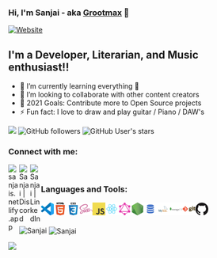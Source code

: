 ### Hi, I'm Sanjai - aka [Grootmax][website] 👋

[![Website](https://img.shields.io/website?label=Sanjai&style=for-the-badge&url=https%3A%2F%2Fsanjais.netlify.app)](https://sanjais.netlify.app/)


## I'm a Developer, Literarian, and Music enthusiast!!


- 🌱 I’m currently learning everything 🤣
- 👯 I’m looking to collaborate with other content creators
- 🥅 2021 Goals: Contribute more to Open Source projects
- ⚡ Fun fact: I love to draw and play guitar / Piano / DAW's

<div>
    <img src="https://komarev.com/ghpvc/?username=grootmax">
    <img alt="GitHub followers" src="https://img.shields.io/github/followers/grootmax?style=social">
    <img alt="GitHub User's stars" src="https://img.shields.io/github/stars/grootmax?style=social">
</div>

### Connect with me:

[<img align="left" alt="sanjais.netlify.app" width="22px" src="https://www.freepnglogos.com/uploads/logo-website-png/logo-website-website-icon-with-png-and-vector-format-for-unlimited-22.png" />][website]
[<img align="left" alt="Sanjai | Discord" width="22px" src="https://cdn.cdnlogo.com/logos/d/38/discord.svg" />][discord]
[<img align="left" alt="Sanjai | LinkedIn" width="22px" src="https://cdn.cdnlogo.com/logos/l/66/linkedin-icon.svg" />][linkedin]


<br />

### Languages and Tools:

[<img align="left" alt="Visual Studio Code" width="26px" src="https://raw.githubusercontent.com/github/explore/80688e429a7d4ef2fca1e82350fe8e3517d3494d/topics/visual-studio-code/visual-studio-code.png" />][VSCode]
[<img align="left" alt="HTML5" width="26px" src="https://raw.githubusercontent.com/github/explore/80688e429a7d4ef2fca1e82350fe8e3517d3494d/topics/html/html.png" />][HTML5]
[<img align="left" alt="CSS3" width="26px" src="https://raw.githubusercontent.com/github/explore/80688e429a7d4ef2fca1e82350fe8e3517d3494d/topics/css/css.png" />][CSS]
[<img align="left" alt="Sass" width="26px" src="https://raw.githubusercontent.com/github/explore/80688e429a7d4ef2fca1e82350fe8e3517d3494d/topics/sass/sass.png" />][SASS]
[<img align="left" alt="JavaScript" width="26px" src="https://raw.githubusercontent.com/github/explore/80688e429a7d4ef2fca1e82350fe8e3517d3494d/topics/javascript/javascript.png" />][JS]
[<img align="left" alt="React" width="26px" src="https://raw.githubusercontent.com/github/explore/80688e429a7d4ef2fca1e82350fe8e3517d3494d/topics/react/react.png" />][REACT]
[<img align="left" alt="GraphQL" width="26px" src="https://raw.githubusercontent.com/github/explore/80688e429a7d4ef2fca1e82350fe8e3517d3494d/topics/graphql/graphql.png" />][GRAPHQL]
[<img align="left" alt="Node.js" width="26px" src="https://raw.githubusercontent.com/github/explore/80688e429a7d4ef2fca1e82350fe8e3517d3494d/topics/nodejs/nodejs.png" />][NODE.JS]
[<img align="left" alt="SQL" width="26px" src="https://raw.githubusercontent.com/github/explore/80688e429a7d4ef2fca1e82350fe8e3517d3494d/topics/sql/sql.png" />][SQL]
[<img align="left" alt="MySQL" width="26px" src="https://raw.githubusercontent.com/github/explore/80688e429a7d4ef2fca1e82350fe8e3517d3494d/topics/mysql/mysql.png" />][MYSQL]
[<img align="left" alt="MongoDB" width="26px" src="https://raw.githubusercontent.com/github/explore/80688e429a7d4ef2fca1e82350fe8e3517d3494d/topics/mongodb/mongodb.png" />][MONGODB]
[<img align="left" alt="Git" width="26px" src="https://raw.githubusercontent.com/github/explore/80688e429a7d4ef2fca1e82350fe8e3517d3494d/topics/git/git.png" />][GIT]
[<img align="left" alt="GitHub" width="26px" src="https://raw.githubusercontent.com/github/explore/78df643247d429f6cc873026c0622819ad797942/topics/github/github.png" />][GITHUB]



<br />
<br />

<div>
<p><img align="left" src="https://github-readme-stats.vercel.app/api/top-langs?username=grootmax&show_icons=true&locale=en&layout=compact" alt="Sanjai" /></p>

<p>&nbsp;<img align="center" height="165" src="https://github-readme-stats.vercel.app/api?username=grootmax&show_icons=true&locale=en" alt="Sanjai" /></p>
</div>

<img width="740" src = "https://github-profile-trophy.vercel.app/?username=grootmax&row=1">




[website]: https://sanjais.netlify.app/
[discord]: https://discordapp.com/users/Sanjai#8639
[linkedin]: https://linkedin.com/in/sanjai-s-5309b8172
[VSCode]: https://code.visualstudio.com/
[HTML5]: https://en.wikipedia.org/wiki/HTML5
[CSS]: https://en.wikipedia.org/wiki/CSS
[JS]: https://en.wikipedia.org/wiki/JavaScript
[SASS]: https://sass-lang.com/
[REACT]: https://reactjs.org/
[NODE.JS]: https://nodejs.org/en/
[GRAPHQL]: https://graphql.org/
[SQL]: https://en.wikipedia.org/wiki/SQL
[MYSQL]: https://www.mysql.com/
[MONGODB]: https://www.mongodb.com/
[GIT]: https://git-scm.com/
[GITHUB]: https://github.com/

